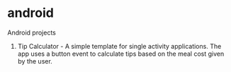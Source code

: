 # android

Android projects

1. Tip Calculator - A simple template for single activity applications. The app uses a button event to calculate tips based on the meal cost given by the user. 
